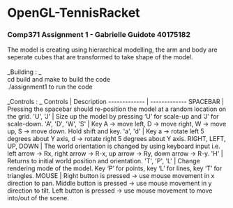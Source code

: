 # OpenGL-TennisRacket
### Comp371 Assignment 1 - Gabrielle Guidote 40175182

The model is creating using hierarchical modelling, the arm and body are seperate cubes that are transformed to take shape of the model. <br />
<br />
_Building : _ <br />
  cd build and make to build the code <br />
  ./assignment1 to run the code <br />
  <br />
_Controls : _
Controls  | Description
------------- | -------------
SPACEBAR  | Pressing the spacebar should re-position the model at a random location on the grid.
'U', 'J'  | Size up the model by pressing ‘U’ for scale-up and ‘J’ for scale-down.
'A', 'D', 'W', 'S' |  Key A → move left, D → move right, W → move up, S → move down. Hold shift and key.
'a', 'd' | Key a → rotate left 5 degrees about Y axis, d → rotate right 5 degrees about Y axis.
RIGHT, LEFT, UP, DOWN | The world orientation is changed by using keyboard input i.e. left arrow → Rx, right arrow → R-x, up arrow → Ry, down arrow → R-y.
'H' | Returns to initial world position and orientation.
'T', 'P', 'L' | Change rendering mode of the model. Key ‘P’ for points, key ‘L’ for lines, key ‘T’ for triangles.
MOUSE | Right button is pressed → use mouse movement in x direction to pan. Middle button is pressed → use mouse movement in y direction to tilt. Left button is pressed → use mouse movement to move into/out of the scene.
